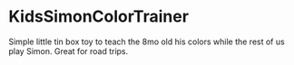 # KidsSimonColorTrainer
Simple little tin box toy to teach the 8mo old his colors while the rest of us play Simon. Great for road trips.
